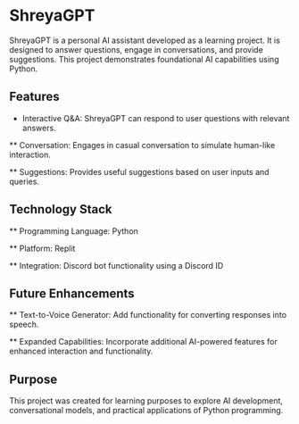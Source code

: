 # ShreyaGPT

ShreyaGPT is a personal AI assistant developed as a learning project. It is designed to answer questions, engage in conversations, and provide suggestions. This project demonstrates foundational AI capabilities using Python.

## Features

*  Interactive Q&A: ShreyaGPT can respond to user questions with relevant answers.

**  Conversation: Engages in casual conversation to simulate human-like interaction.

**  Suggestions: Provides useful suggestions based on user inputs and queries.

## Technology Stack

** Programming Language: Python

** Platform: Replit

** Integration: Discord bot functionality using a Discord ID

## Future Enhancements

** Text-to-Voice Generator: Add functionality for converting responses into speech.

** Expanded Capabilities: Incorporate additional AI-powered features for enhanced interaction and functionality.

## Purpose

This project was created for learning purposes to explore AI development, conversational models, and practical applications of Python programming.
